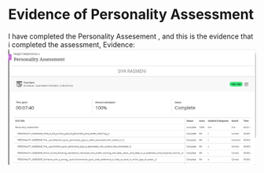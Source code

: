 # Evidence of Personality Assessment 
I have completed the Personality Assesement , and this is the evidence that i completed the assessment, 
Evidence:![Personality Assessment](personality%20assessment.PNG)

